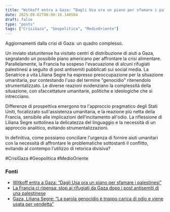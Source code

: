 ```yaml
---
title: "Witkoff entra a Gaza: “Dagli Usa ora un piano per sfamare i palestinesi”"
date: 2025-08-02T06:00:18.148504
draft: false
type: "posts"
tags: ["CrisiGaza", "Geopolitica", "MedioOriente"]
---
```


Aggiornamenti dalla crisi di Gaza: un quadro complesso.

Un inviato statunitense ha visitato centri di distribuzione di aiuti a Gaza, segnalando un possibile piano americano per affrontare la crisi alimentare. Parallelamente, la Francia ha sospeso l'evacuazione di alcuni rifugiati palestinesi a seguito di post antisemiti pubblicati sui social media.  La Senatrice a vita Liliana Segre ha espresso preoccupazione per la situazione umanitaria, pur contestando l'uso del termine "genocidio" ritenendolo strumentalizzato.  Le diverse reazioni evidenziano la complessità della situazione, con sfaccettature umanitarie, politiche e ideologiche che si intrecciano.

Differenze di prospettiva emergono tra l'approccio pragmatico degli Stati Uniti, focalizzato sull'assistenza umanitaria, e la reazione più netta della Francia, sensibile alle implicazioni dell'incitamento all'odio.  La riflessione di Liliana Segre sottolinea la delicatezza del linguaggio e la necessità di un approccio analitico, evitando strumentalizzazioni.

In definitiva, come possiamo conciliare l'urgenza di fornire aiuti umanitari con la necessità di affrontare le problematiche sottostanti il conflitto, evitando al contempo l'utilizzo di retorica divisiva?

#CrisiGaza #Geopolitica #MedioOriente


### Fonti
- [Witkoff entra a Gaza: “Dagli Usa ora un piano per sfamare i palestinesi”](https://www.repubblica.it/esteri/2025/08/02/news/witkoff_lascia_piano_trump-424767298/)
- [La Francia ci ripensa: stop ai rifugiati da Gaza dopo i post antisemiti di una palestinese](https://www.repubblica.it/esteri/2025/08/02/news/francia_sospende_evacuazione_gaza_propaganda_antisemita-424767310/)
- [Gaza, Liliana Segre: “La parola genocidio è troppo carica di odio e viene usata per vendetta”](https://www.repubblica.it/esteri/2025/08/02/news/liliana_segre_intervista_genocidio_parole_grossman_gaza-424767359/)
